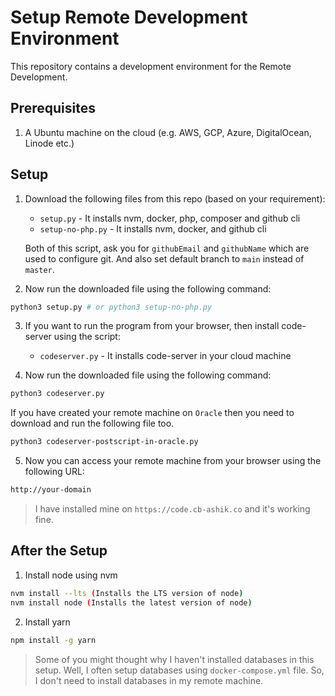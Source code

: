 # Setup Remote Development Environment

This repository contains a development environment for the Remote Development.

## Prerequisites
1. A Ubuntu machine on the cloud (e.g. AWS, GCP, Azure, DigitalOcean, Linode etc.)

## Setup
1. Download the following files from this repo (based on your requirement):
    - `setup.py` - It installs nvm, docker, php, composer and github cli
    - `setup-no-php.py` - It installs nvm, docker, and github cli
    
    Both of this script, ask you for `githubEmail` and `githubName` which are used to configure git. And also set default branch to `main` instead of `master`.


2. Now run the downloaded file using the following command:
```bash
python3 setup.py # or python3 setup-no-php.py
```

3. If you want to run the program from your browser, then install code-server using the script:
    - `codeserver.py` - It installs code-server in your cloud machine

4. Now run the downloaded file using the following command:
```bash
python3 codeserver.py
```

If you have created your remote machine on `Oracle` then you need to download and run the following file too.
```bash
python3 codeserver-postscript-in-oracle.py
```

5. Now you can access your remote machine from your browser using the following URL:
```bash
http://your-domain
```

> I have installed mine on `https://code.cb-ashik.co` and it's working fine.


## After the Setup
1. Install node using nvm
```bash
nvm install --lts (Installs the LTS version of node)
nvm install node (Installs the latest version of node)
```

2. Install yarn
```bash
npm install -g yarn
```


> Some of you might thought why I haven't installed databases in this setup. Well, I often setup databases using `docker-compose.yml` file. So, I don't need to install databases in my remote machine.
